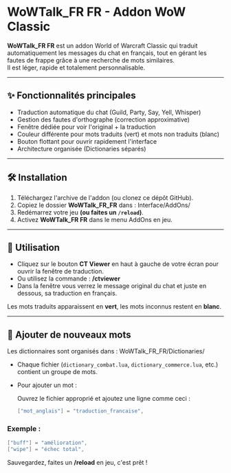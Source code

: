 # WoWTalk_FR FR - Addon WoW Classic

**WoWTalk_FR FR** est un addon World of Warcraft Classic qui traduit automatiquement les messages du chat en français, tout en gérant les fautes de frappe grâce à une recherche de mots similaires.  
Il est léger, rapide et totalement personnalisable.

---

## ✨ Fonctionnalités principales

- Traduction automatique du chat (Guild, Party, Say, Yell, Whisper)
- Gestion des fautes d'orthographe (correction approximative)
- Fenêtre dédiée pour voir l'original + la traduction
- Couleur différente pour mots traduits (vert) et mots non traduits (blanc)
- Bouton flottant pour ouvrir rapidement l'interface
- Architecture organisée (Dictionaries séparés)

---

## 🛠️ Installation

1. Téléchargez l'archive de l'addon (ou clonez ce dépôt GitHub).
2. Copiez le dossier **WoWTalk_FR_FR** dans : Interface/AddOns/
3. Redémarrez votre jeu **(ou faites un `/reload`)**.
4. Activez **WoWTalk_FR FR** dans le menu AddOns en jeu.

---

## 🚀 Utilisation

- Cliquez sur le bouton **CT Viewer** en haut à gauche de votre écran pour ouvrir la fenêtre de traduction.
- Ou utilisez la commande : **/ctviewer**
- Dans la fenêtre vous verrez le message original du chat et juste en dessous, sa traduction en français.

Les mots traduits apparaissent en **vert**, les mots inconnus restent en **blanc**.

---

## 🧩 Ajouter de nouveaux mots

Les dictionnaires sont organisés dans : WoWTalk_FR_FR/Dictionaries/
- Chaque fichier (`dictionary_combat.lua`, `dictionary_commerce.lua`, etc.) contient un groupe de mots.
- Pour ajouter un mot :
  
  Ouvrez le fichier approprié et ajoutez une ligne comme ceci :
  
  ```lua
  ["mot_anglais"] = "traduction_francaise",
  ```

### Exemple :
  ```lua
 ["buff"] = "amélioration",
 ["wipe"] = "échec total",
  ```

Sauvegardez, faites un **/reload** en jeu, c'est prêt !
